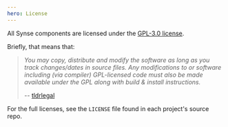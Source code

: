 ```yaml
---
hero: License 
---
```


All Synse components are licensed under the [GPL-3.0 license](https://www.gnu.org/licenses/gpl-3.0.en.html).

Briefly, that means that:

> *You may copy, distribute and modify the software as
> long as you track changes/dates in source files. Any modifications to or software
> including (via compiler) GPL-licensed code must also be made available under
> the GPL along with build & install instructions.*
>
>    -- [tldrlegal](https://tldrlegal.com/license/gnu-general-public-license-v3-(gpl-3))

For the full licenses, see the `LICENSE` file found in each project's source repo.

